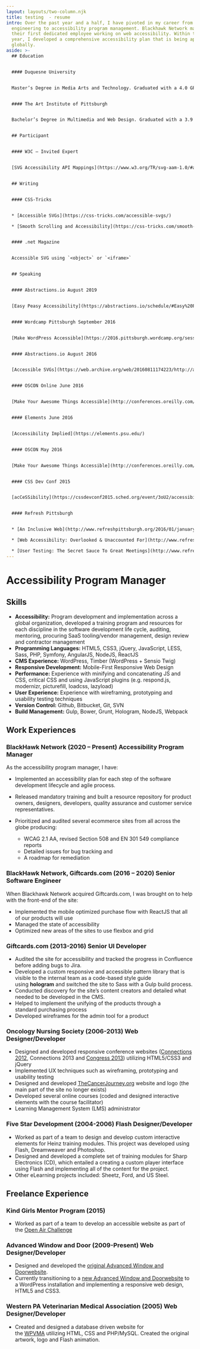 ```yaml
---
layout: layouts/two-column.njk
title: testing  - resume
intro: Over the past year and a half, I have pivoted in my career from
  engineering to accessibility program management. Blackhawk Network made me
  their first dedicated employee working on web accessibility. Within the first
  year, I developed a comprehensive accessibility plan that is being applied
  globally.
aside: >-
  ## Education


  #### Duquesne University


  Master’s Degree in Media Arts and Technology. Graduated with a 4.0 GPA.


  #### The Art Institute of Pittsburgh


  Bachelor’s Degree in Multimedia and Web Design. Graduated with a 3.9 and on the Dean’s List.


  ## Participant


  #### W3C – Invited Expert


  [SVG Accessibility API Mappings](https://www.w3.org/TR/svg-aam-1.0/#ack_group)


  ## Writing


  #### CSS-Tricks


  * [Accessible SVGs](https://css-tricks.com/accessible-svgs/)

  * [Smooth Scrolling and Accessibility](https://css-tricks.com/smooth-scrolling-accessibility/)


  #### .net Magazine


  Accessible SVG using `<object>` or `<iframe>`


  ## Speaking


  #### Abstractions.io August 2019


  [Easy Peasy Accessibility](https://abstractions.io/schedule/#Easy%20Peasy%20Accessibility-Heather%20Migliorisi)


  #### Wordcamp Pittsburgh September 2016


  [Make WordPress Accessible](https://2016.pittsburgh.wordcamp.org/session/make-wordpress-accessible/)


  #### Abstractions.io August 2016


  [Accessible SVGs](https://web.archive.org/web/20160811174223/http://abstractions.io/schedule/#session-full-32)


  #### OSCON Online June 2016


  [Make Your Awesome Things Accessible](http://conferences.oreilly.com/oscon/open-source-us/public/schedule/detail/48453)


  #### Elements June 2016


  [Accessibility Implied](https://elements.psu.edu/)


  #### OSCON May 2016


  [Make Your Awesome Things Accessible](http://conferences.oreilly.com/oscon/open-source-us/public/schedule/detail/48453)


  #### CSS Dev Conf 2015


  [acCeSSibility](https://cssdevconf2015.sched.org/event/3oU2/accessibility-a11ycss)


  #### Refresh Pittsburgh


  * [An Inclusive Web](http://www.refreshpittsburgh.org/2016/01/january-2016-meetup/) – Thursday, January 28th, 2016

  * [Web Accessibility: Overlooked & Unaccounted For](http://www.refreshpittsburgh.org/2014/09/pittsburgh-accessibility-group-joint-meetup-sept-2014/) – September, 2014

  * [User Testing: The Secret Sauce To Great Meetings](http://www.refreshpittsburgh.org/2013/08/august-2013-meetup/) – August, 2013
---
```

# Accessibility Program Manager

## Skills

* **Accessibility:** Program development and implementation across a global organization, developed a training program and resources for each discipline in the software development life cycle, auditing, mentoring, procuring SaaS tooling/vendor management, design review and contractor management 
* **Programming Languages:** HTML5, CSS3, jQuery, JavaScript, LESS, Sass, PHP, Symfony, AngularJS, NodeJS, ReactJS
* **CMS Experience:** WordPress, Timber (WordPress + Sensio Twig)
* **Responsive Development:** Mobile-First Responsive Web Design
* **Performance:** Experience with minifying and concatenating JS and CSS, critical CSS and using JavaScript plugins (e.g. respond.js, modernizr, picturefill, loadcss, lazyload)
* **User Experience:** Experience with wireframing, prototyping and usability testing techniques
* **Version Control:** Github, Bitbucket, Git, SVN
* **Build Management:** Gulp, Bower, Grunt, Hologram, NodeJS, Webpack

## Work Experiences

### BlackHawk Network (2020 – Present) Accessibility Program Manager

As the accessibility program manager, I have:

* Implemented an accessibility plan for each step of the software development lifecycle and agile process.
* Released mandatory training and built a resource repository for product owners, designers, developers, quality assurance and customer service representatives.
* Prioritized and audited several ecommerce sites from all across the globe producing:

  * WCAG 2.1 AA, revised Section 508 and EN 301 549 compliance reports
  * Detailed issues for bug tracking and
  * A roadmap for remediation

### BlackHawk Network, Giftcards.com (2016 – 2020) Senior Software Engineer

When Blackhawk Network acquired Giftcards.com, I was brought on to help with the front-end of the site:

* Implemented the mobile optimized purchase flow with ReactJS that all of our products will use
* Managed the state of accessibility
* Optimized new areas of the sites to use flexbox and grid

### Giftcards.com (2013-2016) Senior UI Developer

* Audited the site for accessibility and tracked the progress in Confluence before adding bugs to Jira.
* Developed a custom responsive and accessible pattern library that is visible to the internal team as a code-based style guide using **hologram** and switched the site to Sass with a Gulp build process.
* Conducted discovery for the site’s content creators and detailed what needed to be developed in the CMS.
* Helped to implement the unifying of the products through a standard purchasing process
* Developed wireframes for the admin tool for a product

### Oncology Nursing Society (2006-2013) Web Designer/Developer

* Designed and developed responsive conference websites ([Connections 2012](https://web.archive.org/web/20120930071721/http://connections.ons.org:80/), Connections 2013 and [Congress 2013](https://web.archive.org/web/20130605025615/http://ibuilder.ons.org)) utilizing HTML5/CSS3 and jQuery
* Implemented UX techniques such as wireframing, prototyping and usability testing
* Designed and developed [TheCancerJourney.org](https://web.archive.org/web/20140106071808/http://thecancerjourney.org/ "Thank you, way back machine!!!") website and logo (the main part of the site no longer exists)
* Developed several online courses (coded and designed interactive elements with the course facilitator)
* Learning Management System (LMS) administrator

### Five Star Development (2004-2006) Flash Designer/Developer

* Worked as part of a team to design and develop custom interactive elements for Heinz training modules. This project was developed using Flash, Dreamweaver and Photoshop.
* Designed and developed a complete set of training modules for Sharp Electronics (CD), which entailed a creating a custom player interface using Flash and implementing all of the content for the project.
* Other eLearning projects included: Sheetz, Ford, and US Steel.

## Freelance Experience

### Kind Girls Mentor Program (2015)

* Worked as part of a team to develop an accessible website as part of the [Open Air Challenge](http://air-rallies.org/)

### Advanced Window and Door (2009-Present) Web Designer/Developer

* Designed and developed the [original Advanced Window and Doorwebsite](https://advanced-window-pa.com/).
* Currently transitioning to a [new Advanced Window and Doorwebsite](http://www.advanced-window.com/) to a WordPress installation and implementing a responsive web design, HTML5 and CSS3.

### Western PA Veterinarian Medical Association (2005) Web Designer/Developer

* Created and designed a database driven website for the [WPVMA](http://www.wpvma.org/) utilizing HTML, CSS and PHP/MySQL. Created the original artwork, logo and Flash animation.